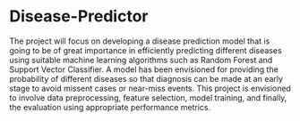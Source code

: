 # Disease-Predictor
The project will focus on developing a disease prediction model that is going to be of great importance in efficiently predicting different diseases using suitable machine learning algorithms such as Random Forest and Support Vector Classifier. A model has been envisioned for providing the probability of different diseases so that diagnosis can be made at an early stage to avoid missent cases or near-miss events. This project is envisioned to involve data preprocessing, feature selection, model training, and finally, the evaluation using appropriate performance metrics.

